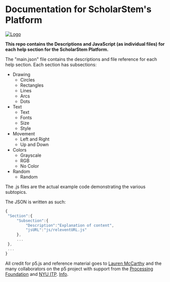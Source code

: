 # **Documentation for ScholarStem's Platform**
[![Logo](http://scholarstem.com/wp-content/uploads/2016/04/ScholarStem-Single-Blue-header-Vector.png)](http://scholarstem.com "ScholarStem Website")

__This repo contains the Descriptions and JavaScript (as individual files) for each help section for the ScholarStem Platform.__

The "main.json" file contains the descriptions and file reference for each help section. Each section has subsections:

* Drawing
  * Circles
  * Rectangles
  * Lines
  * Arcs
  * Dots
* Text
  * Text
  * Fonts
  * Size
  * Style
* Movement
  * Left and Right
  * Up and Down
* Colors
  * Grayscale
  * RGB
  * No Color
* Random
  * Random

The .js files are the actual example code demonstrating the various subtopics.

The JSON is written as such:
```javascript
{
 "Section":{
     "Subsection":{
         "Description":"Explanation of content",
         "jsURL":"js/releventURL.js"
     },
     ...
 },
 ...
}
```
All credit for p5.js and reference material goes to [Lauren McCarthy](http://lauren-mccarthy.com/) and the many collaborators on the p5 project with support from the [Processing Foundation](http://processing.org/foundation/) and [NYU ITP](http://itp.nyu.edu/itp/). [Info](https://p5js.org/copyright.html).

[1]:scholarstem.com
